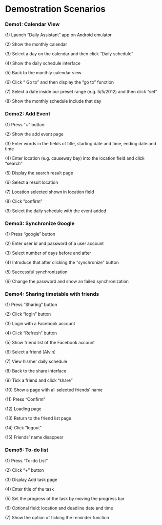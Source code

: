 # Demostration Scenarios #

### Demo1: Calendar View ###
(1)	Launch “Daily Assistant” app on Android emulator

(2)	Show the monthly calendar

(3)	Select a day on the calendar and then click “Daily schedule”

(4)	Show the daily schedule interface

(5)	Back to the monthly calendar view

(6)	Click “ Go to” and then display the “go to” function

(7)	Select a date inside our preset range (e.g. 5/5/2012) and then click “set“

(8)	Show the monthly schedule include that day



### Demo2:  Add Event ###
(1)	Press “+” button

(2)	Show the add event page

(3)	Enter words in the fields of title, starting date and time,
ending date and time

(4)	Enter location (e.g. causeway bay) into the location field and click “search”

(5)	Display the search result page

(6)	Select a result location

(7)	Location selected shown in location field

(8)	Click ”confirm”

(9)	Select the daily schedule with the event added



### Demo3:  Synchronize Google ###
(1)	Press “google” button

(2)	Enter user id and password of a user account

(3)	Select number of days before and after

(4)	Introduce that after clicking the “synchronize” button

(5)	 Successful synchronization

(6)	Change the password and show an failed synchronization



### Demo4:  Sharing timetable with friends ###
(1)	Press “Sharing” button

(2)	Click “login” button

(3)	Login with a Facebook account

(4)	Click “Refresh” button

(5)	Show friend list of the Facebook account

(6)	Select a friend (Alvin)

(7)	View his/her daily schedule

(8)	Back to the share interface

(9)	Tick a friend and click “share”

(10)	 Show a page with all selected friends’ name

(11)	 Press “Confirm”

(12)	 Loading page

(13)	 Return to the friend list page

(14)	 Click “logout”

(15)	 Friends’ name disappear



### Demo5: To-do list ###
(1)	Press “To-do List”

(2)	Click “+” button

(3)	Display Add task page

(4)	Enter title of the task

(5)	Set the progress of the task by moving the progress bar

(6)	Optional field: location and deadline date and time

(7)	Show the option of ticking the reminder function